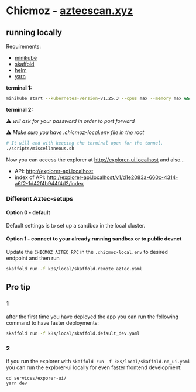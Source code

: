 # Chicmoz - [aztecscan.xyz](https://aztecscan.xyz)

## running locally

Requirements:

- [minikube](https://minikube.sigs.k8s.io/docs/start/)
- [skaffold](https://skaffold.dev/docs/install/)
- [helm](https://helm.sh/docs/intro/install/)
- [yarn](https://yarnpkg.com/getting-started/install)

**terminal 1:**

```sh
minikube start --kubernetes-version=v1.25.3 --cpus max --memory max && skaffold run -f k8s/local/skaffold.default.yaml
```

**terminal 2:**

⚠️ _will ask for your password in order to port forward_

⚠️ _Make sure you have .chicmoz-local.env file in the root_

```sh
# It will end with keeping the terminal open for the tunnel.
./scripts/miscellaneous.sh
```

Now you can access the explorer at http://explorer-ui.localhost and also...

- API: http://explorer-api.localhost
- index of API: http://explorer-api.localhost/v1/d1e2083a-660c-4314-a6f2-1d42f4b944f4/l2/index

### Different Aztec-setups

#### Option 0 - default

Default settings is to set up a sandbox in the local cluster.

#### Option 1 - connect to your already running sandbox or to public devnet

Update the `CHICMOZ_AZTEC_RPC` in the `.chicmoz-local.env` to desired endpoint and then run

```sh
skaffold run -f k8s/local/skaffold.remote_aztec.yaml
```

## Pro tip

### 1

after the first time you have deployed the app you can run the following command to have faster deployments:

```sh
skaffold run -f k8s/local/skaffold.default_dev.yaml
```

### 2

if you run the explorer with `skaffold run -f k8s/local/skaffold.no_ui.yaml` you can run the explorer-ui locally for even faster frontend development:

```
cd services/exporer-ui/
yarn dev
```
